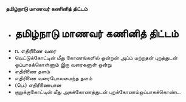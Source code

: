 **தமிழ்நாடு மாணவர் கணினித் திட்டம்**
- # தமிழ்நாடு மாணவர் கணினித் திட்டம்
- n. எதிரிணை வரை
- வெட்டுக்கோட்டின் மீது கோணங்களில் ஒன்றன் அப்ம் மற்றதன் புறத்துடன் ஒப்பாகக்கொள்ளும் இரு வரைகளுள் ஒன்று
- எதிரிணை தளம்
- எதிரிணை வரைபோலமைந்த தளம்
- (பெ.) எதிரிணையான
- குறுக்குகோட்டின் மீது அகக்கோணத்துடன் புறக்கோணம்ஒப்பாகக்கொண்ட.


